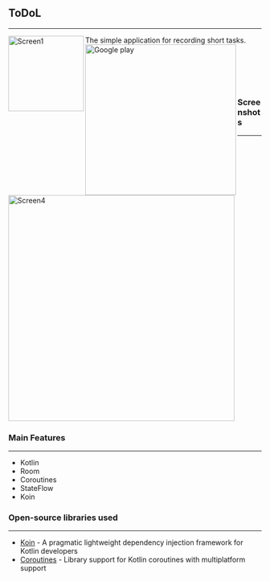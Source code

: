 ## ToDoL
---
<img align="left" alt="Screen1" width="150px" src="https://user-images.githubusercontent.com/96663113/230769218-4a732fef-2e6d-4c35-87ca-69c91f68ac04.png" /> The simple application for recording short tasks.
<br/>
[<img align="left" alt="Google play" width="300px" src="https://user-images.githubusercontent.com/96663113/201872058-31ce2a2f-8aaf-458a-8428-2e82d59e44a8.png"/>](https://play.google.com/store/apps/details?id=com.shevy.todol)

<br/>
<br/>
<br/>
<br/>

### Screenshots
---
<img align="center" alt="Screen4" height="450px" src="https://user-images.githubusercontent.com/96663113/230769699-c6186bb5-d49f-487a-a2ba-7af3d6d523c5.png" />

### Main Features
---
- Kotlin
- Room
- Coroutines
- StateFlow
- Koin

### Open-source libraries used
---
- [Koin](https://github.com/InsertKoinIO/koin) - A pragmatic lightweight dependency injection framework for Kotlin developers
- [Coroutines](https://github.com/Kotlin/kotlinx.coroutines) - Library support for Kotlin coroutines with multiplatform support
